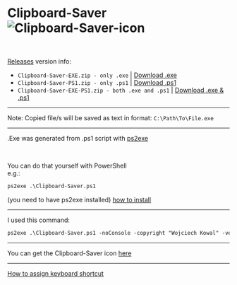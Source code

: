 # Clipboard-Saver ![Clipboard-Saver-icon](https://user-images.githubusercontent.com/48928433/175969781-007d5cc7-6fd1-4208-b3f0-82469458268e.png)

<br>

[Releases](https://github.com/WojTAzK/clipboard-saver/releases) 
version info: <br>

- `Clipboard-Saver-EXE.zip - only .exe` | [Download .exe](https://github.com/WojTAzK/clipboard-saver/releases/download/v1.0.1/Clipboard-Saver-EXE.zip)
- `Clipboard-Saver-PS1.zip - only .ps1` | [Download .ps1](https://github.com/WojTAzK/clipboard-saver/releases/download/v1.0.1/Clipboard-Saver-PS1.zip)
- `Clipboard-Saver-EXE-PS1.zip - both .exe and .ps1` | [Download .exe & .ps1](https://github.com/WojTAzK/clipboard-saver/releases/download/v1.0.1/Clipboard-Saver-EXE-PS1.zip)

<hr>

Note: Copied file/s will be saved as text in format: `C:\Path\To\File.exe`

<hr>

.Exe was generated from .ps1 script with [ps2exe](https://github.com/MScholtes/PS2EXE)

<br>

You can do that yourself with PowerShell <br>
e.g.: <br>
```diff
ps2exe .\Clipboard-Saver.ps1
```
(you need to have ps2exe installed) [how to install](https://github.com/MScholtes/PS2EXE#installation)

<hr>

I used this command: <br>
```diff
ps2exe .\Clipboard-Saver.ps1 -noConsole -copyright "Wojciech Kowal" -version "1.0.0" -iconFile .\Clipboard-Saver-icon.ico
```

<hr>

You can get the Clipboard-Saver icon [here](https://flaticons.net/custom.php?i=w5QIeDTq6WkDszIWIxI4qt7Z5ePi6)

<hr>

[How to assign keyboard shortcut](https://github.com/WojTAzK/clipboard-saver/wiki/Assign-keyboard-shortcut)

